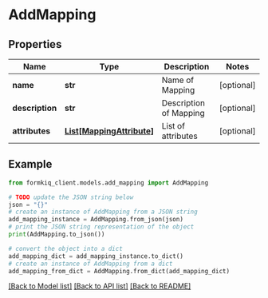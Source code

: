 # AddMapping


## Properties

Name | Type | Description | Notes
------------ | ------------- | ------------- | -------------
**name** | **str** | Name of Mapping | [optional] 
**description** | **str** | Description of Mapping | [optional] 
**attributes** | [**List[MappingAttribute]**](MappingAttribute.md) | List of attributes | [optional] 

## Example

```python
from formkiq_client.models.add_mapping import AddMapping

# TODO update the JSON string below
json = "{}"
# create an instance of AddMapping from a JSON string
add_mapping_instance = AddMapping.from_json(json)
# print the JSON string representation of the object
print(AddMapping.to_json())

# convert the object into a dict
add_mapping_dict = add_mapping_instance.to_dict()
# create an instance of AddMapping from a dict
add_mapping_from_dict = AddMapping.from_dict(add_mapping_dict)
```
[[Back to Model list]](../README.md#documentation-for-models) [[Back to API list]](../README.md#documentation-for-api-endpoints) [[Back to README]](../README.md)


